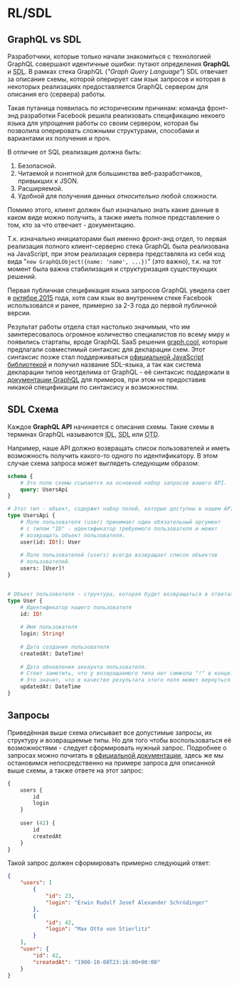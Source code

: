 # RL/SDL

## GraphQL vs SDL

Разработчики, которые только начали знакомиться с технологией GraphQL
совершают идентичные ошибки: путают определения 
**GraphQL** и <abbr title="Schema Definition Language">SDL</abbr>. 
В рамках стека GraphQL (_"Graph Query Language"_) 
SDL отвечает за описание схемы, которой оперирует сам язык запросов и которая
в некоторых реализациях предоставляется GraphQL сервером для описания его (сервера) работы.

Такая путаница появилась по историческим причинам: команда фронт-энд разработки Facebook
решила реализовать спецификацию некоего языка для упрощения работы со своим сервером,
которая бы позволила оперировать сложными структурами, способами и вариантами их получения 
и проч. 

В отличие от SQL реализация должна быть:
1) Безопасной.
2) Читаемой и понятной для большинства веб-разработчиков, привыкших к JSON.
3) Расширяемой.
4) Удобной для получения данных _относительно_ любой сложности.

Помимо этого, клиент должен был изначально знать какие данные в каком виде можно 
получить, а также иметь полное представление о том, 
кто за что отвечает - документацию.

Т.к. изначально инициаторами был именно фронт-энд отдел, то первая реализация полного 
клиент-серверно стека GraphQL была реализована на JavaScript, при этом реализация
сервера представляла из себя код вида "`new GraphQLObject({name: 'name', ...})`" (это важно), 
т.к. на тот момент была важна стабилизация и структуризация существующих решений. 

Первая публичная спецификация языка запросов GraphQL увидела свет в 
[октябре 2015](http://facebook.github.io/graphql/October2015/) года, 
хотя сам язык во внутреннем стеке Facebook использовался и ранее,
примерно за 2-3 года до первой публичной версии.

Результат работы отдела стал настолько значимым, что им заинтересовалось огромное 
количество специалистов по всему миру и появились стартапы, вроде GraphQL SaaS решения 
[graph.cool](https://www.graph.cool/docs/reference/schema/overview-ahwoh2fohj/), которые
предлагали совместимый синтаксис для декларации схем. Этот синтаксис позже стал поддерживаться 
[официальной JavaScript библиотекой](https://github.com/graphql/graphql-js) и получил 
название SDL-языка, а так как система декларации типов неотделима от GraphQL - 
её синтаксис поддержали в [документации GraphQL](http://graphql.org/) для примеров, 
при этом не предоставив никакой спецификации по синтаксису и возможностям. 

## SDL Схема

Каждое **GraphQL API** начинается с описания схемы. 
Такие схемы в терминах GraphQL называются 
<abbr title="Interface Definition Language">IDL</abbr>, 
<abbr title="Schema Definition Language">SDL</abbr> или 
<abbr title="Object Type Definition">OTD</abbr>.

Например, наше API должно возвращать 
список пользователей и иметь возможность получить какого-то одного 
по идентификатору. В этом случае схема запроса может выглядеть следующим образом:  

```graphql
schema {
    # Это поле схемы ссылается на основной набор запросов вашего API.
    query: UsersApi
}

# Этот тип - объект, содержит набор полей, которые доступны в нашем API.
type UsersApi {
    # Поле пользователя (user) принимает один обязательный аргумент 
    # с типом "ID" - идентификатор требуемого пользователя и может 
    # возвращать объект пользователя. 
    user(id: ID!): User
    
    # Поле пользователей (users) всегда возвращает список объектов 
    # пользователей.
    users: [User]!
}


# Объект пользователя - структура, которая будет возвращаться в ответах. 
type User {
    # Идентификатор нашего пользователя
    id: ID!
    
    # Имя пользователя
    login: String!
    
    # Дата создания пользователя
    createdAt: DateTime!
    
    # Дата обновления аккаунта пользователя.
    # Стоит заметить, что у возвращаемого типа нет символа "!" в конце.
    # Это значит, что в качестве результата этого поля может вернуться null.
    updatedAt: DateTime
}
```

## Запросы

Приведённая выше схема описывает все допустимые запросы, их структуру 
и возвращаемые типы. Но для того чтобы воспользоваться её возможностями - 
следует сформировать нужный запрос. Подробнее о запросах можно 
почитать в [официальной документации](http://graphql.org/learn/queries/), 
здесь же мы остановимся непосредственно на примере запроса для описанной 
выше схемы, а также ответе на этот запрос:

```graphql
{
    users {
        id
        login
    }
    
    user (42) {
        id
        createdAt
    }
}
``` 
 
Такой запрос должен сформировать примерно следующий ответ:

```json
{
    "users": [
        {
            "id": 23,
            "login": "Erwin Rudolf Josef Alexander Schrödinger"
        },
        {
            "id": 42,
            "login": "Max Otto von Stierlitz"
        }
    ],
    "user": {
        "id": 42,
        "createdAt": "1900-10-08T23:16:00+00:00"
    }
}
```


